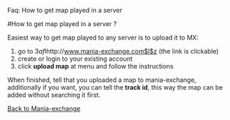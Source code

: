 Faq: How to get map played in a server

#How to get map played in a server ?

Easiest way to get map played to any server is to upload it to MX:

1. go to $3af$lhttp://www.mania-exchange.com$l$z (the link is clickable)
2. create or login to your existing account
3. click **upload map** at menu and follow the instructions

When finished, tell that you uploaded a map to mania-exchange, additionally if you want,
you can tell the **track id**, this way the map can be added without searching it first.

[Back to Mania-exchange](mx.md)<br>
